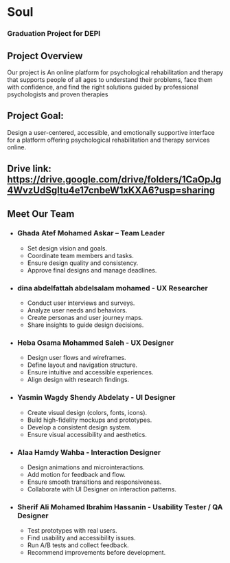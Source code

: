 # Soul  
### Graduation Project for DEPI

## Project Overview
Our project is An online platform for psychological rehabilitation and therapy that supports people of all ages to understand their problems, face them with confidence, and find the right solutions guided by professional psychologists and proven therapies

## Project Goal:
Design a user-centered, accessible, and emotionally supportive interface for a platform offering psychological rehabilitation and therapy services online.

## Drive link: https://drive.google.com/drive/folders/1CaOpJg4WvzUdSgltu4e17cnbeW1xKXA6?usp=sharing

## Meet Our Team
- ### Ghada Atef Mohamed Askar  – Team Leader
   * Set design vision and goals.
   * Coordinate team members and tasks.
   * Ensure design quality and consistency.
   * Approve final designs and manage deadlines.
      
- ### dina abdelfattah abdelsalam mohamed - UX Researcher
  * Conduct user interviews and surveys.
  * Analyze user needs and behaviors.
  * Create personas and user journey maps.
  * Share insights to guide design decisions.
    
- ### Heba Osama Mohammed Saleh - UX Designer
  * Design user flows and wireframes.
  * Define layout and navigation structure.
  * Ensure intuitive and accessible experiences.
  * Align design with research findings.
    
- ### Yasmin Wagdy Shendy Abdelaty - UI Designer
  * Create visual design (colors, fonts, icons).
  * Build high-fidelity mockups and prototypes.
  * Develop a consistent design system.
  * Ensure visual accessibility and aesthetics.
    
- ### Alaa Hamdy Wahba - Interaction Designer
  * Design animations and microinteractions.
  * Add motion for feedback and flow.
  * Ensure smooth transitions and responsiveness.
  * Collaborate with UI Designer on interaction patterns.
    
- ### Sherif Ali Mohamed Ibrahim Hassanin - Usability Tester / QA Designer
  * Test prototypes with real users.
  * Find usability and accessibility issues.
  * Run A/B tests and collect feedback.
  * Recommend improvements before development.



